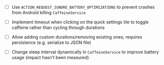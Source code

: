  - [ ] Use `ACTION_REQUEST_IGNORE_BATTERY_OPTIMIZATIONS` to
       prevent crashes from Android killing `CaffeineService`

 - [ ] Implement timeout when clicking on the quick settings
       tile to toggle caffeine rather than cycling through
       durations

 - [ ] Allow adding custom durations/removing existing ones;
       requires persistence (e.g. serialize to JSON file)

 - [ ] Change sleep interval dynamically in `CaffeineService`
       to improve battery usage (impact hasn't been measured)
